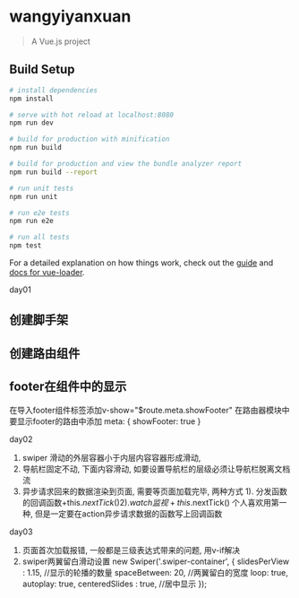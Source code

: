 # wangyiyanxuan

> A Vue.js project

## Build Setup

``` bash
# install dependencies
npm install

# serve with hot reload at localhost:8080
npm run dev

# build for production with minification
npm run build

# build for production and view the bundle analyzer report
npm run build --report

# run unit tests
npm run unit

# run e2e tests
npm run e2e

# run all tests
npm test
```

For a detailed explanation on how things work, check out the [guide](http://vuejs-templates.github.io/webpack/) and [docs for vue-loader](http://vuejs.github.io/vue-loader).


day01
## 创建脚手架
## 创建路由组件
## footer在组件中的显示
  在导入footer组件标签添加v-show="$route.meta.showFooter"
  在路由器模块中要显示footer的路由中添加
      meta: {
        showFooter: true
      }

day02
   1. swiper 滑动的外层容器小于内层内容容器形成滑动,
   2. 导航栏固定不动, 下面内容滑动, 如要设置导航栏的层级必须让导航栏脱离文档流
   3. 异步请求回来的数据渲染到页面, 需要等页面加载完毕, 两种方式
      1). 分发函数的回调函数+this.$nextTick()
      2). watch监视+this.$nextTick()
      个人喜欢用第一种, 但是一定要在action异步请求数据的函数写上回调函数


day03
  1. 页面首次加载报错, 一般都是三级表达式带来的问题, 用v-if解决
  2. swiper两翼留白滑动设置
      new Swiper('.swiper-container', {
                 slidesPerView : 1.15,  //显示的轮播的数量
                 spaceBetween: 20, //两翼留白的宽度
                 loop: true,
                 autoplay: true,
                 centeredSlides : true, //居中显示
               });
